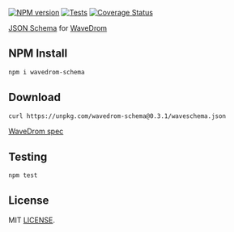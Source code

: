 [![NPM version](https://img.shields.io/npm/v/wavedrom-schema.svg)](https://www.npmjs.org/package/wavedrom-schema)
[![Tests](https://github.com/wavedrom/schema/workflows/Tests/badge.svg)](https://github.com/wavedrom/schema/actions)
[![Coverage Status](https://coveralls.io/repos/github/wavedrom/schema/badge.svg?branch=master)](https://coveralls.io/github/wavedrom/schema?branch=master)

[JSON Schema](https://json-schema.org/) for [WaveDrom](https://wavedrom.com)

## NPM Install

```sh
npm i wavedrom-schema
```

## Download

```sh
curl https://unpkg.com/wavedrom-schema@0.3.1/waveschema.json
```

[WaveDrom spec](https://observablehq.com/@drom/wavedrom-schema)

## Testing

```sh
npm test
```

## License

MIT [LICENSE](LICENSE).
